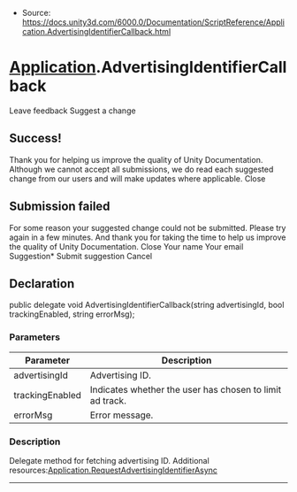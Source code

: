 * Source: https://docs.unity3d.com/6000.0/Documentation/ScriptReference/Application.AdvertisingIdentifierCallback.html

#  [Application](https://docs.unity3d.com/6000.0/Documentation/ScriptReference/Application.html).AdvertisingIdentifierCallback
Leave feedback
Suggest a change
## Success!
Thank you for helping us improve the quality of Unity Documentation. Although we cannot accept all submissions, we do read each suggested change from our users and will make updates where applicable.
Close
## Submission failed
For some reason your suggested change could not be submitted. Please <a>try again</a> in a few minutes. And thank you for taking the time to help us improve the quality of Unity Documentation.
Close
Your name Your email Suggestion* Submit suggestion
Cancel
## Declaration
public delegate void AdvertisingIdentifierCallback(string advertisingId, bool trackingEnabled, string errorMsg); 
### Parameters
Parameter | Description  
---|---  
advertisingId | Advertising ID.  
trackingEnabled | Indicates whether the user has chosen to limit ad track.  
errorMsg | Error message.  
### Description
Delegate method for fetching advertising ID.
Additional resources:[Application.RequestAdvertisingIdentifierAsync](https://docs.unity3d.com/6000.0/Documentation/ScriptReference/Application.RequestAdvertisingIdentifierAsync.html)
* * *
